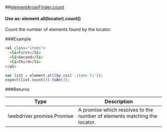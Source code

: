 ##[elementArrayFinder.count](https://github.com/angular/protractor/blob/master/lib/protractor.js#L249)
#### Use as: element.all(locator).count()
Count the number of elements found by the locator.


###Example

```html
<ul class="items">
  <li>First</li>
  <li>Second</li>
  <li>Third</li>
</ul>
```

```javascript
var list = element.all(by.css('.items li'));
expect(list.count()).toBe(3);
```





###Returns

Type | Description
--- | ---
!webdriver.promise.Promise | A promise which resolves to the number of elements matching the locator.

